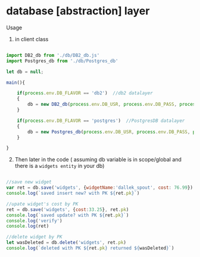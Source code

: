 # database [abstraction] layer
Usage
1. in client class 

```javascript

import DB2_db from './db/DB2_db.js'
import Postgres_db from './db/Postgres_db'

let db = null;

main(){

    if(process.env.DB_FLAVOR == 'db2')  //db2 datalayer
    {
        db = new DB2_db(process.env.DB_USR, process.env.DB_PASS, process.env.DB_NAME)
    }

    if(process.env.DB_FLAVOR == 'postgres')  //PostgresDB datalayer
    {
        db = new Postgres_db(process.env.DB_USR, process.env.DB_PASS, process.env.DB_NAME)
    }

}

```
2. Then later in the code ( assuming db variable is in scope/global and there is a `widgets entity` in your db) 

```javascript

//save new widget
var ret = db.save('widgets', {widgetName:'dallek_spout', cost: 76.99})
console.log(`saved insert new? with PK ${ret.pk}`)

//upate widget's cost by PK
ret = db.save('widgets', {cost:33.25}, ret.pk)
console.log(`saved update? with PK ${ret.pk}`)
console.log('verify')
console.log(ret)

//delete widget by PK
let wasDeleted = db.delete('widgets', ret.pk)
console.log(`deleted with PK ${ret.pk} returned ${wasDeleted}`)

```
